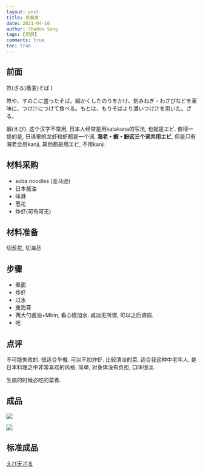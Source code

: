 ```yaml
---
layout: post
title: 笊蕎麦
date: 2021-04-16
author: Shadow Song
tags: [庖厨]
comments: true
toc: true
---
```

## 前面

笊(ざる)蕎麦(そば ) 


笊や、すのこに盛ったそば。細かくしたのりをかけ、刻みねぎ・わさびなどを薬味に、つけ汁につけて食べる。もとは、もりそばより濃いつけ汁を用いた。ざる。

蝦(えび).  这个汉字不常用, 日本人经常是用katakana的写法, 也就是エビ.  值得一提的是, 日语里的龙虾和虾都是一个词, **海老・蝦・魵这三个词共用エビ**, 但是只有海老会用kanji, 其他都是用エビ, 不用kanji. 

## 材料采购

- soba noodles (亚马逊)
- 日本酱油
- 味淋
- 葱花
- 炸虾(可有可无)

## 材料准备

切葱花, 切海苔

## 步骤

- 煮面
- 炸虾
- 过水
- 撒海苔
- 两大勺酱油+Mirin, 看心情加水. 咸淡无所谓, 可以之后调调. 
- 吃


## 点评

不可能失败的.  很适合午餐.   可以不加炸虾. 比较清淡的菜. 适合我这种中老年人.  是日本料理之中非常喜欢的风格. 简单, 对身体没有负担, 口味很淡. 

生病的时候必吃的菜肴. 


## 成品

![](https://lh3.googleusercontent.com/pw/ACtC-3e3sSnLTuLDUWXqPYBYyacIFAv3ujjzDKIYvQPhHir2ufnWu9Y1LmSR7foig4328rGuNyoZ7PFxlaL4fcOgp5_-L6kPlbFYGK4kmgKorlhUq2ItxLLHlhr9ieONd3u5lqanLJSvO-Eve3d25APdTA6UcA=w1215-h912-no?authuser=0)

![](https://lh3.googleusercontent.com/pw/ACtC-3cz7hmMu_GQXBzR1eeXjvQ6Aq0BbGxzIhhsdvDcbhNFnK5jhAfRLDFdSzcpFF5Z4NVdD21gzmMVPpGomU5NEMATejme0eajROGFxPYRAhbq9KYa8mLRBlwb2V2z0igQd2BuJzwQQsohDTcMkf4hBQMKxg=w1215-h912-no?authuser=0)

## 标准成品

[えび天ざる](http://www.kyoto-iwawo.co.jp/menu/noodles/ebi-ten-zaru/)